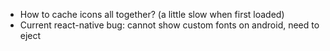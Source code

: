 - How to cache icons all together? (a little slow when first loaded)
- Current react-native bug: cannot show custom fonts on android, need to eject
